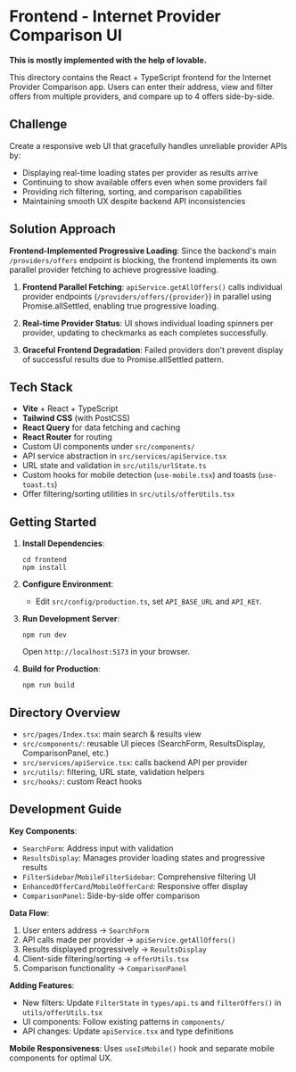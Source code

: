 # Frontend - Internet Provider Comparison UI

**This is mostly implemented with the help of lovable.**

This directory contains the React + TypeScript frontend for the Internet Provider Comparison app. Users can enter their address, view and filter offers from multiple providers, and compare up to 4 offers side-by-side.

## Challenge

Create a responsive web UI that gracefully handles unreliable provider APIs by:
- Displaying real-time loading states per provider as results arrive
- Continuing to show available offers even when some providers fail
- Providing rich filtering, sorting, and comparison capabilities
- Maintaining smooth UX despite backend API inconsistencies

## Solution Approach

**Frontend-Implemented Progressive Loading**: Since the backend's main `/providers/offers` endpoint is blocking, the frontend implements its own parallel provider fetching to achieve progressive loading.


1. **Frontend Parallel Fetching**: `apiService.getAllOffers()` calls individual provider endpoints (`/providers/offers/{provider}`) in parallel using Promise.allSettled, enabling true progressive loading.

2. **Real-time Provider Status**: UI shows individual loading spinners per provider, updating to checkmarks as each completes successfully.

3. **Graceful Frontend Degradation**: Failed providers don't prevent display of successful results due to Promise.allSettled pattern.


## Tech Stack
- **Vite** + React + TypeScript
- **Tailwind CSS** (with PostCSS)
- **React Query** for data fetching and caching
- **React Router** for routing
- Custom UI components under `src/components/`
- API service abstraction in `src/services/apiService.tsx`
- URL state and validation in `src/utils/urlState.ts`
- Custom hooks for mobile detection (`use-mobile.tsx`) and toasts (`use-toast.ts`)
- Offer filtering/sorting utilities in `src/utils/offerUtils.tsx`

## Getting Started

1. **Install Dependencies**:
   ```pwsh
   cd frontend
   npm install
   ```

2. **Configure Environment**:
   - Edit `src/config/production.ts`, set `API_BASE_URL` and `API_KEY`.

3. **Run Development Server**:
   ```pwsh
   npm run dev
   ```
   Open `http://localhost:5173` in your browser.

4. **Build for Production**:
   ```pwsh
   npm run build
   ```

## Directory Overview
- `src/pages/Index.tsx`: main search & results view
- `src/components/`: reusable UI pieces (SearchForm, ResultsDisplay, ComparisonPanel, etc.)
- `src/services/apiService.tsx`: calls backend API per provider
- `src/utils/`: filtering, URL state, validation helpers
- `src/hooks/`: custom React hooks

## Development Guide

**Key Components**:
- `SearchForm`: Address input with validation
- `ResultsDisplay`: Manages provider loading states and progressive results
- `FilterSidebar`/`MobileFilterSidebar`: Comprehensive filtering UI
- `EnhancedOfferCard`/`MobileOfferCard`: Responsive offer display
- `ComparisonPanel`: Side-by-side offer comparison

**Data Flow**:
1. User enters address → `SearchForm`
2. API calls made per provider → `apiService.getAllOffers()`
3. Results displayed progressively → `ResultsDisplay`
4. Client-side filtering/sorting → `offerUtils.tsx`
5. Comparison functionality → `ComparisonPanel`

**Adding Features**:
- New filters: Update `FilterState` in `types/api.ts` and `filterOffers()` in `utils/offerUtils.tsx`
- UI components: Follow existing patterns in `components/`
- API changes: Update `apiService.tsx` and type definitions

**Mobile Responsiveness**: Uses `useIsMobile()` hook and separate mobile components for optimal UX.

